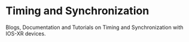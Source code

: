 # Timing and Synchronization

Blogs, Documentation and Tutorials on Timing and Synchronization with IOS-XR devices.
